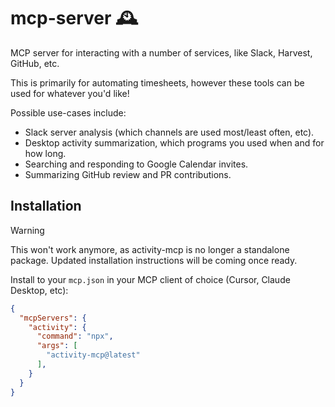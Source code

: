 # mcp-server 🕰️

MCP server for interacting with a number of services, like Slack, Harvest, GitHub, etc.

This is primarily for automating timesheets, however these tools can be used for whatever you'd like!

Possible use-cases include:
- Slack server analysis (which channels are used most/least often, etc).
- Desktop activity summarization, which programs you used when and for how long.
- Searching and responding to Google Calendar invites.
- Summarizing GitHub review and PR contributions.

## Installation

> [!WARNING]
> This won't work anymore, as activity-mcp is no longer a standalone package.
> Updated installation instructions will be coming once ready.

Install to your `mcp.json` in your MCP client of choice (Cursor, Claude Desktop, etc):
```json
{
  "mcpServers": {
    "activity": {
      "command": "npx",
      "args": [
        "activity-mcp@latest"
      ],
    }
  }
}
```

